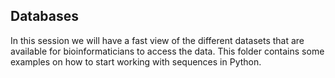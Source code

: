 ## Databases

In this session we will have a fast view of the different datasets that are available for bioinformaticians to access the data. This folder contains some examples on how to start working with sequences in Python. 